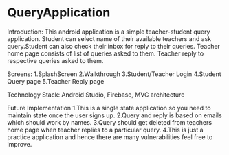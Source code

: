 # QueryApplication
Introduction: 
This android application is a simple teacher-student query application. Student can select name of their available teachers and ask query.Student can also check their inbox for reply to their queries. Teacher home page consists of list of queries asked to them. Teacher reply to respective queries asked to them.

Screens: 
1.SplashScreen 
2.Walkthrough 
3.Student/Teacher Login 
4.Student Query page 
5.Teacher Reply page

Technology Stack: 
Android Studio, Firebase, MVC architecture

Future Implementation 
1.This is a single state application so you need to maintain state once the user signs up. 
2.Query and reply is based on emails which should work by names. 
3.Query should get deleted from teachers home page when teacher replies to a particular query. 
4.This is just a practice application and hence there are many vulnerabilities feel free to improve.

